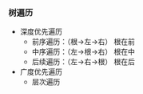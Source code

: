 ### 树遍历
- 深度优先遍历
    - 前序遍历：（根->左->右） 根在前
    - 中序遍历：（左->根->右） 根在中
    - 后续遍历：（左->右->根） 根在后
- 广度优先遍历
    - 层次遍历